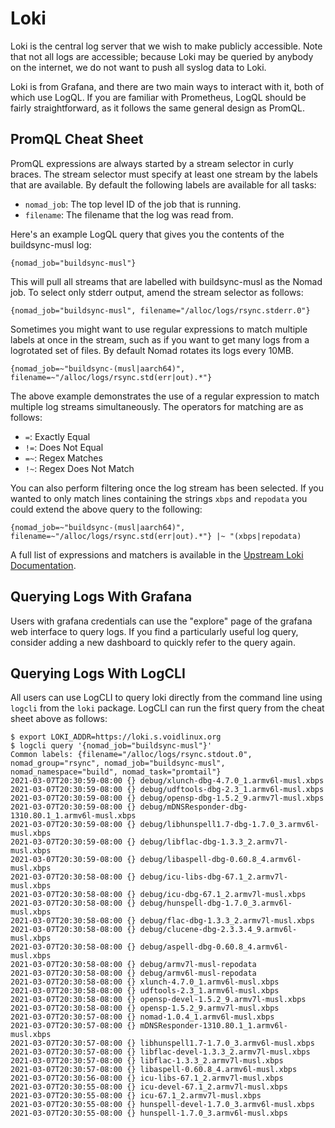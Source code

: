 # Loki

Loki is the central log server that we wish to make publicly
accessible. Note that not all logs are accessible; because Loki may be
queried by anybody on the internet, we do not want to push all syslog
data to Loki.

Loki is from Grafana, and there are two main ways to interact with it,
both of which use LogQL.  If you are familiar with Prometheus, LogQL
should be fairly straightforward, as it follows the same general
design as PromQL.

## PromQL Cheat Sheet

PromQL expressions are always started by a stream selector in curly
braces.  The stream selector must specify at least one stream by the
labels that are available.  By default the following labels are
available for all tasks:

  - `nomad_job`: The top level ID of the job that is running.
  - `filename`: The filename that the log was read from.

Here's an example LogQL query that gives you the contents of the
buildsync-musl log:

```
{nomad_job="buildsync-musl"}
```

This will pull all streams that are labelled with buildsync-musl as
the Nomad job.  To select only stderr output, amend the stream
selector as follows:

```
{nomad_job="buildsync-musl", filename="/alloc/logs/rsync.stderr.0"}
```

Sometimes you might want to use regular expressions to match multiple
labels at once in the stream, such as if you want to get many logs
from a logrotated set of files.  By default Nomad rotates its logs
every 10MB.

```
{nomad_job=~"buildsync-(musl|aarch64)", filename=~"/alloc/logs/rsync.std(err|out).*"}
```

The above example demonstrates the use of a regular expression to
match multiple log streams simultaneously.  The operators for matching
are as follows:

  - `=`: Exactly Equal
  - `!=`: Does Not Equal
  - `=~`: Regex Matches
  - `!~`: Regex Does Not Match

You can also perform filtering once the log stream has been selected.
If you wanted to only match lines containing the strings `xbps` and
`repodata` you could extend the above query to the following:

```
{nomad_job=~"buildsync-(musl|aarch64)", filename=~"/alloc/logs/rsync.std(err|out).*"} |~ "(xbps|repodata)
```

A full list of expressions and matchers is available in the [Upstream
Loki Documentation](https://grafana.com/docs/loki/latest/logql/).

## Querying Logs With Grafana

Users with grafana credentials can use the "explore" page of the
grafana web interface to query logs.  If you find a particularly
useful log query, consider adding a new dashboard to quickly refer to
the query again.

## Querying Logs With LogCLI

All users can use LogCLI to query loki directly from the command line
using `logcli` from the `loki` package.  LogCLI can run the first
query from the cheat sheet above as follows:

```shell
$ export LOKI_ADDR=https://loki.s.voidlinux.org
$ logcli query '{nomad_job="buildsync-musl"}'
Common labels: {filename="/alloc/logs/rsync.stdout.0", nomad_group="rsync", nomad_job="buildsync-musl", nomad_namespace="build", nomad_task="promtail"}
2021-03-07T20:30:59-08:00 {} debug/xlunch-dbg-4.7.0_1.armv6l-musl.xbps
2021-03-07T20:30:59-08:00 {} debug/udftools-dbg-2.3_1.armv6l-musl.xbps
2021-03-07T20:30:59-08:00 {} debug/opensp-dbg-1.5.2_9.armv7l-musl.xbps
2021-03-07T20:30:59-08:00 {} debug/mDNSResponder-dbg-1310.80.1_1.armv6l-musl.xbps
2021-03-07T20:30:59-08:00 {} debug/libhunspell1.7-dbg-1.7.0_3.armv6l-musl.xbps
2021-03-07T20:30:59-08:00 {} debug/libflac-dbg-1.3.3_2.armv7l-musl.xbps
2021-03-07T20:30:59-08:00 {} debug/libaspell-dbg-0.60.8_4.armv6l-musl.xbps
2021-03-07T20:30:58-08:00 {} debug/icu-libs-dbg-67.1_2.armv7l-musl.xbps
2021-03-07T20:30:58-08:00 {} debug/icu-dbg-67.1_2.armv7l-musl.xbps
2021-03-07T20:30:58-08:00 {} debug/hunspell-dbg-1.7.0_3.armv6l-musl.xbps
2021-03-07T20:30:58-08:00 {} debug/flac-dbg-1.3.3_2.armv7l-musl.xbps
2021-03-07T20:30:58-08:00 {} debug/clucene-dbg-2.3.3.4_9.armv6l-musl.xbps
2021-03-07T20:30:58-08:00 {} debug/aspell-dbg-0.60.8_4.armv6l-musl.xbps
2021-03-07T20:30:58-08:00 {} debug/armv7l-musl-repodata
2021-03-07T20:30:58-08:00 {} debug/armv6l-musl-repodata
2021-03-07T20:30:58-08:00 {} xlunch-4.7.0_1.armv6l-musl.xbps
2021-03-07T20:30:58-08:00 {} udftools-2.3_1.armv6l-musl.xbps
2021-03-07T20:30:58-08:00 {} opensp-devel-1.5.2_9.armv7l-musl.xbps
2021-03-07T20:30:58-08:00 {} opensp-1.5.2_9.armv7l-musl.xbps
2021-03-07T20:30:57-08:00 {} nomad-1.0.4_1.armv6l-musl.xbps
2021-03-07T20:30:57-08:00 {} mDNSResponder-1310.80.1_1.armv6l-musl.xbps
2021-03-07T20:30:57-08:00 {} libhunspell1.7-1.7.0_3.armv6l-musl.xbps
2021-03-07T20:30:57-08:00 {} libflac-devel-1.3.3_2.armv7l-musl.xbps
2021-03-07T20:30:57-08:00 {} libflac-1.3.3_2.armv7l-musl.xbps
2021-03-07T20:30:57-08:00 {} libaspell-0.60.8_4.armv6l-musl.xbps
2021-03-07T20:30:56-08:00 {} icu-libs-67.1_2.armv7l-musl.xbps
2021-03-07T20:30:55-08:00 {} icu-devel-67.1_2.armv7l-musl.xbps
2021-03-07T20:30:55-08:00 {} icu-67.1_2.armv7l-musl.xbps
2021-03-07T20:30:55-08:00 {} hunspell-devel-1.7.0_3.armv6l-musl.xbps
2021-03-07T20:30:55-08:00 {} hunspell-1.7.0_3.armv6l-musl.xbps
```
